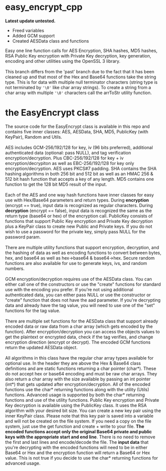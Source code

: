 # easy_encrypt_cpp

<b>Latest update untested.</b>
- Freed variables
- Added GCM support
- Created AESData class and functions

Easy one line function calls for AES Encryption, SHA hashes, MD5 hashes, RSA Public Key encryption with Private Key decryption, key generation, encoding and other utilities using the OpenSSL 3 library.<br><br>This branch differs from the 'past' branch due to the fact that it has been cleaned up and that most of the Hex and Base64 functions take the string type. This is for data with multiple null terminator characters (string type is not terminated by `'\0'` like char array strings). To create a string from a char array with multiple `'\0'` characters call the arrToStr utility function.

# the EasyEncrypt class

The source code for the EasyEncrypt class is available in this repo and contains five inner classes: AES, AESData, SHA, MD5, PublicKey (with KeyPair), Random and Utils.<br><br>
AES includes GCM-256/192/128 for key, iv (96 bits preferred), additional authenticated data (optional: pass NULL), and tag verification encryption/decryption. Plus CBC-256/192/128 for key + iv encryption/decrypiton as well as EBC-256/192/128 for key only encryption/decryption. AES uses PKCS#7 padding. SHA contains the SHA hashing algorithms in both 256 bit and 512 bit as well as an HMAC 256 & 512 bit hash function that accepts a key of any length. MD5 contains one function to get the 128 bit MD5 result of the input.
<br><br>Each of the AES and one way hash functions have inner classes for easy use with Hex/Base64 parameters and return types. During <b>encryption</b> (encrypt == true), input data is recognized as regular characters. During <b>decryption</b> (encrypt == false), input data is recognized the same as the return type (base64 or hex) of the encryption call. PublicKey consists of functions that support Public Key encryption and Private Key decryption plus a KeyPair class to create new Public and Private keys. If you do not wish to use a password for the private key, simply pass NULL for the password param. 
<br><br>There are multiple utility functions that support encryption, decryption, and the hashing of data as well as encoding functions to convert between bytes, hex, and base64 as well as hex->base64 & base64->hex. Secure random functions are also available for use to generate keys, ivs, and random numbers.
<br><br>
GCM encryption/decryption requires use of the AESData class. You can either call one of the constructors or use the "create" functions for standard use with the encoding you prefer. If you're not using additional authenticated data, you can either pass NULL or use the constructor or "create" function that does not have the aad parameter. If you're decrypting data and already have the tag value, you will need to use one of the "set" functions for the tag value.<br><br>
There are multiple set functions for the AESData class that support already encoded data or raw data from a char array (which gets encoded by the function). After encryption/decryption you can access the objects values to get the plaintext or encrypted data, check if the tag verifies, and change encryption direction (encrypt or decrypt). The encoded GCM functions return the updated AESData object.<br><br>
All algorithms in this class have the regular char array types available for optional use. In the header they are above the Hex & Base64 class definitions and are static functions returning a char pointer (char*). These do not accept hex or base64 encoding and must be raw char arrays. They also return a char array with the size available by passing an int pointer (int*) that gets updated after encryption/decryption. All of the encoded functions use the char* returning functions along with the utility (Utils) functions. Advanced usage is supported by both the char* returning functions and use of the utility functions.
Public Key encryption and Private Key decryption is available using the PublicKey class. It uses the RSA algorithm with your desired bit size. You can create a new key pair using the inner KeyPair class. Please note that this key pair is saved into a variable and will not be created on the file system. If you need a copy on the file system, just use the get function and create + write to your file. <b>The encoded functions accept only the original Base64 private and public keys with the appropriate start and end line</b>. There is no need to remove the first and last lines and encode/decode the file. The <b>input data</b> that you're decrypting with the encoded functions will need to be in either Base64 or Hex and the encryption function will return a Base64 or Hex value. This is not true if you decide to use the char* returning functions for advanced usage.
